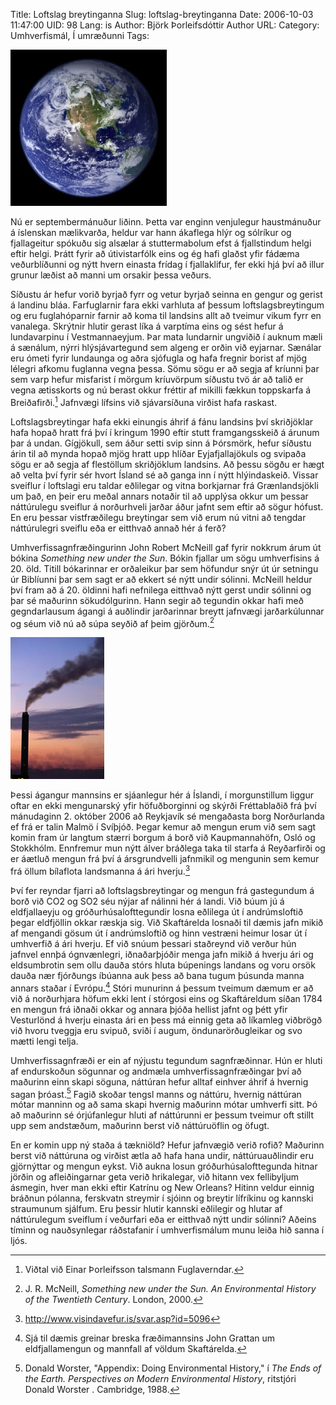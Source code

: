 Title: Loftslag breytinganna
Slug: loftslag-breytinganna
Date: 2006-10-03 11:47:00
UID: 98
Lang: is
Author: Björk Þorleifsdóttir
Author URL: 
Category: Umhverfismál, Í umræðunni
Tags: 

![Jörðin](195.jpg)

Nú er septembermánuður liðinn. Þetta var enginn venjulegur haustmánuður á íslenskan mælikvarða, heldur var hann ákaflega hlýr og sólríkur og fjallageitur spókuðu sig alsælar á stuttermabolum efst á fjallstindum helgi eftir helgi. Þrátt fyrir að útivistarfólk eins og ég hafi glaðst yfir fádæma veðurblíðunni og nýtt hvern einasta frídag í fjallaklifur, fer ekki hjá því að illur grunur læðist að manni um orsakir þessa veðurs.

Síðustu ár hefur vorið byrjað fyrr og vetur byrjað seinna en gengur og gerist á landinu bláa. Farfuglarnir fara ekki varhluta af þessum loftslagsbreytingum og eru fuglahóparnir farnir að koma til landsins allt að tveimur vikum fyrr en vanalega. Skrýtnir hlutir gerast líka á varptíma eins og sést hefur á lundavarpinu í Vestmannaeyjum. Þar mata lundarnir ungviðið í auknum mæli á sænálum, nýrri hlýsjávartegund sem algeng er orðin við eyjarnar. Sænálar eru ómeti fyrir lundaunga og aðra sjófugla og hafa fregnir borist af mjög lélegri afkomu fuglanna vegna þessa. Sömu sögu er að segja af kríunni þar sem varp hefur misfarist í mörgum kríuvörpum síðustu tvö ár að talið er vegna ætisskorts og nú berast okkur fréttir af mikilli fækkun toppskarfa á Breiðafirði.[^1]  Jafnvægi lífsins við sjávarsíðuna virðist hafa raskast.

Loftslagsbreytingar hafa ekki einungis áhrif á fánu landsins því skriðjöklar hafa hopað hratt frá því í kringum 1990 eftir stutt framgangsskeið á árunum þar á undan. Gígjökull, sem áður setti svip sinn á Þórsmörk, hefur síðustu árin til að mynda hopað mjög hratt upp hlíðar Eyjafjallajökuls og svipaða sögu er að segja af flestöllum skriðjöklum landsins. Að þessu sögðu er hægt að velta því fyrir sér hvort Ísland sé að ganga inn í nýtt hlýindaskeið. Vissar sveiflur í loftslagi eru taldar eðlilegar og vitna borkjarnar frá Grænlandsjökli um það, en þeir eru meðal annars notaðir til að upplýsa okkur um þessar náttúrulegu sveiflur á norðurhveli jarðar áður jafnt sem eftir að sögur hófust. En eru þessar vistfræðilegu breytingar sem við erum nú vitni að tengdar náttúrulegri sveiflu eða er eitthvað annað hér á ferð?

Umhverfissagnfræðingurinn John Robert McNeill gaf fyrir nokkrum árum út bókina _Something new under the Sun_. Bókin fjallar um sögu umhverfisins á 20. öld. Titill bókarinnar er orðaleikur þar sem höfundur snýr út úr setningu úr Biblíunni þar sem sagt er að ekkert sé nýtt undir sólinni. McNeill heldur því fram að á 20. öldinni hafi nefnilega eitthvað nýtt gerst undir sólinni og þar sé maðurinn sökudólgurinn. Hann segir að tegundin okkar hafi með gegndarlausum ágangi á auðlindir jarðarinnar breytt jafnvægi jarðarkúlunnar og séum við nú að súpa seyðið af þeim gjörðum.[^2]

![Reykháfur](196.jpg)

Þessi ágangur mannsins er sjáanlegur hér á Íslandi, í morgunstillum liggur oftar en ekki mengunarský yfir höfuðborginni og skýrði Fréttablaðið frá því mánudaginn 2. október 2006 að Reykjavík sé mengaðasta borg Norðurlanda ef frá er talin Malmö í Svíþjóð. Þegar kemur að mengun erum við sem sagt komin fram úr langtum stærri borgum á borð við Kaupmannahöfn, Osló og Stokkhólm. Ennfremur mun nýtt álver bráðlega taka til starfa á Reyðarfirði og er áætluð mengun frá því á ársgrundvelli jafnmikil og mengunin sem kemur frá öllum bílaflota landsmanna á ári hverju.[^3]

Því fer reyndar fjarri að loftslagsbreytingar og mengun frá gastegundum á borð við CO2 og SO2 séu nýjar af nálinni hér á landi. Við búum jú á eldfjallaeyju og gróðurhúsalofttegundir losna eðlilega út í andrúmsloftið þegar eldfjöllin okkar ræskja sig. Við Skaftárelda losnaði til dæmis jafn mikið af mengandi gösum út í andrúmsloftið og hinn vestræni heimur losar út í umhverfið á ári hverju. Ef við snúum þessari staðreynd við verður hún jafnvel ennþá ógnvænlegri, iðnaðarþjóðir menga jafn mikið á hverju ári og eldsumbrotin sem ollu dauða stórs hluta búpenings landans og voru orsök dauða nær fjórðungs íbúanna auk þess að bana tugum þúsunda manna annars staðar í Evrópu.[^4] Stóri munurinn á þessum tveimum dæmum er að við á norðurhjara höfum ekki lent í stórgosi eins og Skaftáreldum síðan 1784 en mengun frá iðnaði okkar og annara þjóða hellist jafnt og þétt yfir Vesturlönd á hverju einasta ári en þess má einnig geta að líkamleg viðbrögð við hvoru tveggja eru svipuð, sviði í augum, öndunarörðugleikar og svo mætti lengi telja.

Umhverfissagnfræði er ein af nýjustu tegundum sagnfræðinnar. Hún er hluti af endurskoðun sögunnar og andmæla umhverfissagnfræðingar því að maðurinn einn skapi söguna, náttúran hefur alltaf einhver áhrif á hvernig sagan þróast.[^5] Fagið skoðar tengsl manns og náttúru, hvernig náttúran mótar manninn og að sama skapi hvernig maðurinn mótar umhverfi sitt. Þó að maðurinn sé órjúfanlegur hluti af náttúrunni er þessum tveimur oft stillt upp sem andstæðum, maðurinn berst við náttúruöflin og öfugt. 

En er komin upp ný staða á tækniöld? Hefur jafnvægið verið rofið? Maðurinn berst við náttúruna og virðist ætla að hafa hana undir, náttúruauðlindir eru gjörnýttar og mengun eykst. Við aukna losun gróðurhúsalofttegunda hitnar jörðin og afleiðingarnar geta verið hrikalegar, við hitann vex fellibyljum ásmegin, hver man ekki eftir Katrínu og New Orleans? Hitinn veldur einnig bráðnun pólanna, ferskvatn streymir í sjóinn og breytir lífríkinu og kannski straumunum sjálfum. Eru þessir hlutir kannski eðlilegir og hlutar af náttúrulegum sveiflum í veðurfari eða er eitthvað nýtt undir sólinni? Aðeins tíminn og nauðsynlegar ráðstafanir í umhverfismálum munu leiða hið sanna í ljós.

[^1]: Viðtal við Einar Þorleifsson talsmann Fuglaverndar.

[^2]: J. R. McNeill, _Something new under the Sun. An Environmental History of the Twentieth Century_. London, 2000.

[^3]: http://www.visindavefur.is/svar.asp?id=5096

[^4]: Sjá til dæmis greinar breska fræðimannsins John Grattan um eldfjallamengun og mannfall af völdum Skaftárelda.

[^5]: Donald Worster, "Appendix: Doing Environmental History," í _The Ends of the Earth. Perspectives on Modern Environmental History_, ritstjóri Donald Worster . Cambridge, 1988.

